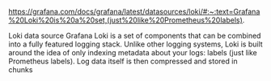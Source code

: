 <https://grafana.com/docs/grafana/latest/datasources/loki/#:~:text=Grafana%20Loki%20is%20a%20set,(just%20like%20Prometheus%20labels)>.

Loki data source
Grafana Loki is a set of components that can be combined into a fully featured logging stack. Unlike other logging systems, Loki is built around the idea of only indexing metadata about your logs: labels (just like Prometheus labels). Log data itself is then compressed and stored in chunks
